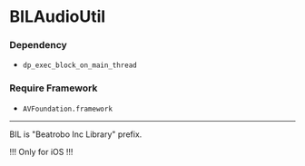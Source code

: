 BILAudioUtil
=================
  
### Dependency  
- `dp_exec_block_on_main_thread`  
  
### Require Framework  
- `AVFoundation.framework`  
  
* * *
  
BIL is "Beatrobo Inc Library" prefix.  
  
!!! Only for iOS !!!  
